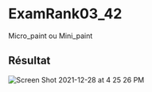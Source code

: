 # ExamRank03_42

Micro_paint ou Mini_paint

## Résultat

![Screen Shot 2021-12-28 at 4 25 26 PM](https://user-images.githubusercontent.com/6265441/147581475-739e5d2d-03e3-4b11-9b17-5fa7ed45fbc0.png)
